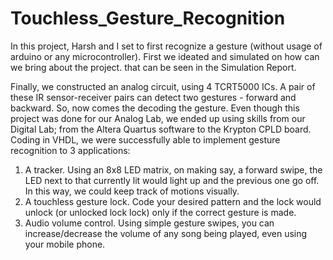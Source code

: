 # Touchless_Gesture_Recognition
In this project, Harsh and I set to first recognize a gesture (without usage of arduino or any microcontroller). 
First we ideated and simulated on how can we bring about the project. that can be seen in the Simulation Report.

Finally, we constructed an analog circuit, using 4 TCRT5000 ICs. A pair of these IR sensor-receiver pairs can detect two gestures - forward and backward. So, now comes the decoding the gesture. Even though this project was done for our Analog Lab, we ended up using skills from our Digital Lab; from the Altera Quartus software to the Krypton CPLD board. Coding in VHDL, we were successfully able to implement gesture recognition to 3 applications:
1) A tracker. Using an 8x8 LED matrix, on making say, a forward swipe, the LED next to that currently lit would light up and the previous one go off. In this way, we could keep track of motions visually.
2) A touchless gesture lock. Code your desired pattern and the lock would unlock (or unlocked lock lock) only if the correct gesture is made.
3) Audio volume control. Using simple gesture swipes, you can increase/decrease the volume of any song being played, even using your mobile phone.

